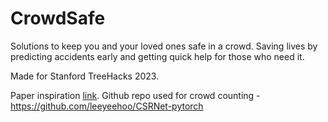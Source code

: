 # CrowdSafe
Solutions to keep you and your loved ones safe in a crowd. Saving lives by predicting accidents early and getting quick help for those who need it.

Made for Stanford TreeHacks 2023.

Paper inspiration [link](https://arxiv.org/pdf/1802.10062.pdf).
Github repo used for crowd counting - https://github.com/leeyeehoo/CSRNet-pytorch
